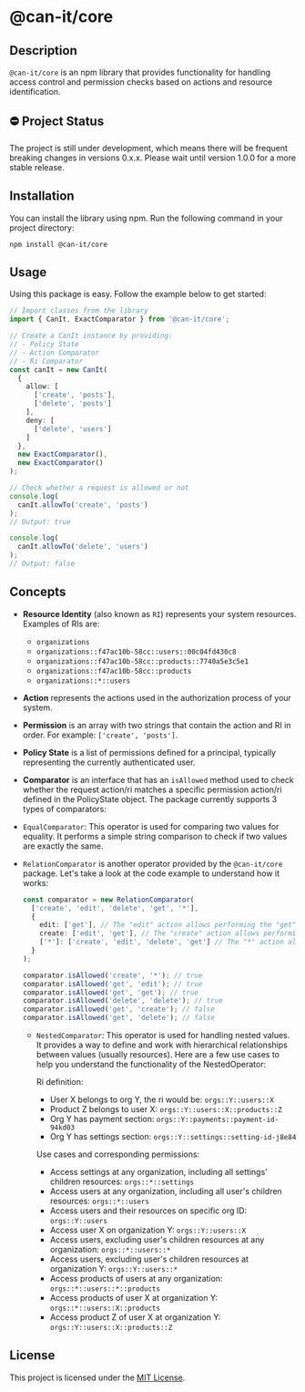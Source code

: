 # @can-it/core

## Description

`@can-it/core` is an npm library that provides functionality for handling access control and permission checks based on actions and resource identification.

## ⛔ Project Status
The project is still under development, which means there will be frequent breaking changes in versions 0.x.x. Please wait until version 1.0.0 for a more stable release.

## Installation

You can install the library using npm. Run the following command in your project directory:

```shell
npm install @can-it/core
```

## Usage

Using this package is easy. Follow the example below to get started:

```typescript
// Import classes from the library
import { CanIt, ExactComparator } from '@can-it/core';

// Create a CanIt instance by providing:
// - Policy State
// - Action Comparator
// - Ri Comparator
const canIt = new CanIt(
  {
    allow: [
      ['create', 'posts'],
      ['delete', 'posts']
    ],
    deny: [
      ['delete', 'users']
    ]
  },
  new ExactComparator(),
  new ExactComparator()
);

// Check whether a request is allowed or not
console.log(
  canIt.allowTo('create', 'posts')
);
// Output: true

console.log(
  canIt.allowTo('delete', 'users')
);
// Output: false
```

## Concepts

- **Resource Identity** (also known as `RI`) represents your system resources. Examples of RIs are:
  - `organizations`
  - `organizations::f47ac10b-58cc::users::00c04fd430c8`
  - `organizations::f47ac10b-58cc::products::7740a5e3c5e1`
  - `organizations::f47ac10b-58cc::products`
  - `organizations::*::users`

- **Action** represents the actions used in the authorization process of your system.

- **Permission** is an array with two strings that contain the action and RI in order. For example: `['create', 'posts']`.

- **Policy State** is a list of permissions defined for a principal, typically representing the currently authenticated user.

- **Comparator** is an interface that has an `isAllowed` method used to check whether the request action/ri matches a specific permission action/ri defined in the PolicyState object. The package currently supports 3 types of comparators:
- `EqualComparator`: This operator is used for comparing two values for equality. It performs a simple string comparison to check if two values are exactly the same.

- `RelationComparator` is another operator provided by the `@can-it/core` package. Let's take a look at the code example to understand how it works:

    ```typescript
    const comparator = new RelationComparator(
      ['create', 'edit', 'delete', 'get', '*'],
      {
        edit: ['get'], // The "edit" action allows performing the "get" action.
        create: ['edit', 'get'], // The "create" action allows performing the "edit" and "get" actions.
        ['*']: ['create', 'edit', 'delete', 'get'] // The "*" action allows performing all other actions.
      }
    );

    comparator.isAllowed('create', '*'); // true
    comparator.isAllowed('get', 'edit'); // true 
    comparator.isAllowed('get', 'get'); // true 
    comparator.isAllowed('delete', 'delete'); // true 
    comparator.isAllowed('get', 'create'); // false 
    comparator.isAllowed('get', 'delete'); // false 
    ```
  - `NestedComparator`: This operator is used for handling nested values. It provides a way to define and work with hierarchical relationships between values (usually resources). Here are a few use cases to help you understand the functionality of the NestedOperator:

      Ri definition:
      - User X belongs to org Y, the ri would be: `orgs::Y::users::X`
      - Product Z belongs to user X: `orgs::Y::users::X::products::Z`
      - Org Y has payment section: `orgs::Y::payments::payment-id-94kd03`
      - Org Y has settings section: `orgs::Y::settings::setting-id-j8e84`

      Use cases and corresponding permissions:
      - Access settings at any organization, including all settings' children resources: `orgs::*::settings`
      - Access users at any organization, including all user's children resources: `orgs::*::users`
      - Access users and their resources on specific org ID: `orgs::Y::users`
      - Access user X on organization Y: `orgs::Y::users::X`
      - Access users, excluding user's children resources at any organization: `orgs::*::users::*`
      - Access users, excluding user's children resources at organization Y: `orgs::Y::users::*`
      - Access products of users at any organization: `orgs::*::users::*::products`
      - Access products of user X at organization Y: `orgs::*::users::X::products`
      - Access product Z of user X at organization Y: `orgs::Y::users::X::products::Z`

## License

This project is licensed under the [MIT License](LICENSE).
